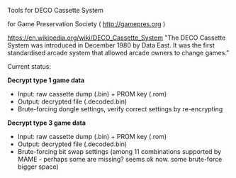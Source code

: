 Tools for DECO Cassette System

for Game Preservation Society ( http://gamepres.org )

https://en.wikipedia.org/wiki/DECO_Cassette_System
"The DECO Cassette System was introduced in December 1980 by Data East. It was the first standardised arcade system that allowed arcade owners to change games."

Current status:

**Decrypt type 1 game data**
- Input: raw cassette dump (.bin) + PROM key (.rom)
- Output: decrypted file (.decoded.bin)
- Brute-forcing dongle settings, verify correct settings by re-encrypting

**Decrypt type 3 game data**
- Input: raw cassette dump (.bin) + PROM key (.rom)
- Output: decrypted file (.decoded.bin)
- Brute-forcing bit swap settings (among 11 combinations supported by MAME - perhaps some are missing? seems ok now. some brute-force bigger space)

